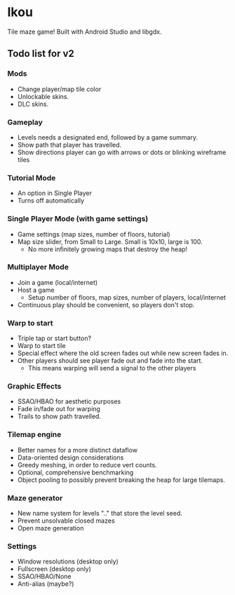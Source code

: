 # Ikou
Tile maze game! Built with Android Studio and libgdx.

## Todo list for v2
### Mods
  - Change player/map tile color
  - Unlockable skins.
  - DLC skins.

### Gameplay
  - Levels needs a designated end, followed by a game summary.
  - Show path that player has travelled.
  - Show directions player can go with arrows or dots or blinking wireframe tiles

### Tutorial Mode
  - An option in Single Player
  - Turns off automatically

### Single Player Mode (with game settings)
  - Game settings (map sizes, number of floors, tutorial)
  - Map size slider, from Small to Large. Small is 10x10, large is 100.
    - No more infinitely growing maps that destroy the heap!

### Multiplayer Mode
 - Join a game (local/internet)
 - Host a game
   - Setup number of floors, map sizes, number of players, local/internet
 - Continuous play should be convenient, so players don't stop.

### Warp to start
  - Triple tap or start button?
  - Warp to start tile
  - Special effect where the old screen fades out while new screen fades in.
  - Other players should see player fade out and fade into the start.
    - This means warping will send a signal to the other players

### Graphic Effects
  - SSAO/HBAO for aesthetic purposes
  - Fade in/fade out for warping
  - Trails to show path travelled.

### Tilemap engine
  - Better names for a more distinct dataflow
  - Data-oriented design considerations
  - Greedy meshing, in order to reduce vert counts.
  - Optional, comprehensive benchmarking
  - Object pooling to possibly prevent breaking the heap for large tilemaps.

### Maze generator
  - New name system for levels "<adjective>.<verb>.<noun>" that store the level seed.
  - Prevent unsolvable closed mazes
  - Open maze generation

### Settings
  - Window resolutions (desktop only)
  - Fullscreen (desktop only)
  - SSAO/HBAO/None
  - Anti-alias (maybe?)